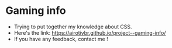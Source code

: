 # Gaming info

- Trying to put together my knowledge about CSS.
- Here's the link: https://airotivbr.github.io/project--gaming-info/
- If you have any feedback, contact me ! 
